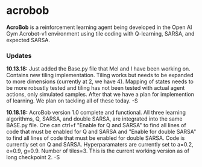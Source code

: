 # acrobob

**AcroBob** is a reinforcement learning agent being developed in the Open AI Gym Acrobot-v1 environment using tile coding with Q-learning, SARSA, and expected SARSA.

### Updates
**10.13.18:** Just added the Base.py file that Mel and I have been working on. Contains new tiling implementation. Tiling works but needs to be expanded to more dimensions (currently at 2, we have 4). Mapping of states needs to be more robustly tested and tiling has not been tested with actual agent actions, only simulated samples. After that we have a plan for implemention of learning. We plan on tackling all of these today. -S

**10.18.18:** AcroBob version 1.0 complete and functional. All three learning algorithms, Q, SARSA, and double SARSA, are integrated into the same BASE.py file. One can ctrl+f "Enable for Q and SARSA" to find all lines of code that must be enabled for Q and SARSA and "Enable for double SARSA" to find all lines of code that must be enabled for double SARSA. Code is currently set on Q and SARSA. Hyperparamaters are currently set to a=0.2, e=0.9, g=0.9. Number of tiles=3. This is the current working version as of long checkpoint 2. -S
